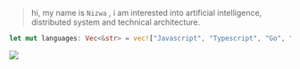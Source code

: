 > hi, my name is `Nizwa` , i am interested into artificial intelligence, distributed system and technical architecture.
```rs
let mut languages: Vec<&str> = vec!["Javascript", "Typescript", "Go", "Java", "Rust", "C/C++", "Python", "Others"];
```

[![](https://visitcount.itsvg.in/api?id=MMADUs&icon=0&color=0)](https://visitcount.itsvg.in)
<!-- <img align="left" src="https://visitor-badge.laobi.icu/badge?page_id=MMADUs.MMADUs" /> -->
